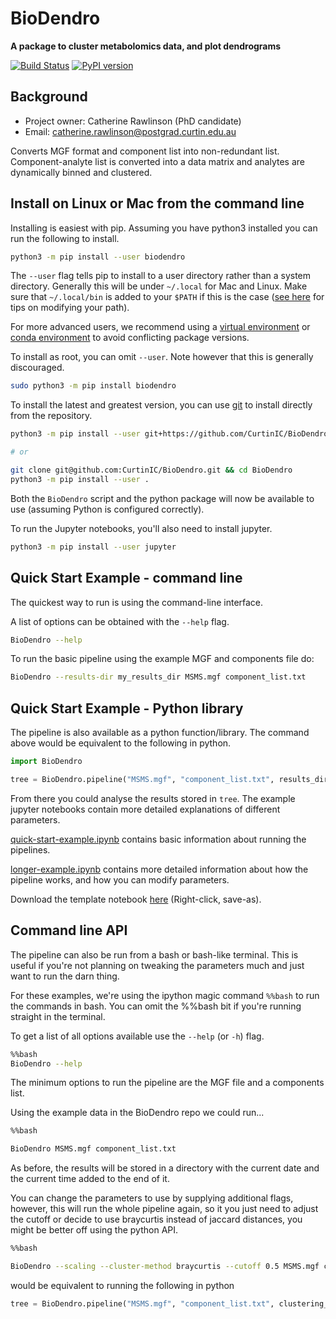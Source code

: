 # BioDendro

**A package to cluster metabolomics data, and plot dendrograms**

[![Build Status](https://travis-ci.org/ccdmb/BioDendro.svg?branch=master)](https://travis-ci.org/ccdmb/BioDendro)
[![PyPI version](https://badge.fury.io/py/BioDendro.svg)](https://badge.fury.io/py/BioDendro)


## Background

- Project owner: Catherine Rawlinson (PhD candidate)
- Email: catherine.rawlinson@postgrad.curtin.edu.au

Converts MGF format and component list into non-redundant list.
Component-analyte list is converted into a data matrix and analytes are dynamically binned and clustered.

## Install on Linux or Mac from the command line

Installing is easiest with pip.
Assuming you have python3 installed you can run the following to install.

```bash
python3 -m pip install --user biodendro
```

The `--user` flag tells pip to install to a user directory rather than a system directory.
Generally this will be under `~/.local` for Mac and Linux.
Make sure that `~/.local/bin` is added to your `$PATH` if this is the case ([see here](https://stackoverflow.com/questions/14637979/how-to-permanently-set-path-on-linux-unix) for tips on modifying your path).

For more advanced users, we recommend using a [virtual environment](https://virtualenv.pypa.io/en/stable/) or [conda environment](https://docs.conda.io/projects/conda/en/latest/user-guide/tasks/manage-environments.html) to avoid conflicting package versions.

To install as root, you can omit `--user`.
Note however that this is generally discouraged.

```bash
sudo python3 -m pip install biodendro
```

To install the latest and greatest version, you can use [git](https://git-scm.com/) to install directly from the repository.

```bash
python3 -m pip install --user git+https://github.com/CurtinIC/BioDendro.git

# or

git clone git@github.com:CurtinIC/BioDendro.git && cd BioDendro
python3 -m pip install --user .
```

Both the `BioDendro` script and the python package will now be available to use (assuming Python is configured correctly).

To run the Jupyter notebooks, you'll also need to install jupyter.

```bash
python3 -m pip install --user jupyter
```

## Quick Start Example - command line

The quickest way to run is using the command-line interface.

A list of options can be obtained with the `--help` flag.

```bash
BioDendro --help
```

To run the basic pipeline using the example MGF and components file do:

```bash
BioDendro --results-dir my_results_dir MSMS.mgf component_list.txt
```


## Quick Start Example - Python library

The pipeline is also available as a python function/library.
The command above would be equivalent to the following in python.

```python
import BioDendro

tree = BioDendro.pipeline("MSMS.mgf", "component_list.txt", results_dir="my_results_dir")
```

From there you could analyse the results stored in `tree`.
The example jupyter notebooks contain more detailed explanations of different parameters.

[quick-start-example.ipynb](quick-start-example.ipynb) contains basic information about running the pipelines.

[longer-example.ipynb](longer-example.ipynb) contains more detailed information about how the pipeline works, and how you can modify parameters.

Download the template notebook [here](https://github.com/ccdmb/BioDendro/raw/master/quick-start.ipynb) (Right-click, save-as).


## Command line API

The pipeline can also be run from a bash or bash-like terminal.
This is useful if you're not planning on tweaking the parameters much and just want to run the darn thing.

For these examples, we're using the ipython magic command `%%bash` to run the commands in bash.
You can omit the %%bash bit if you're running straight in the terminal.

To get a list of all options available use the `--help` (or `-h`) flag.

```bash
%%bash
BioDendro --help
```
The minimum options to run the pipeline are the MGF file and a components list.

Using the example data in the BioDendro repo we could run...

```bash
%%bash

BioDendro MSMS.mgf component_list.txt
```

As before, the results will be stored in a directory with the current date and the current time added to the end of it.

You can change the parameters to use by supplying additional flags, however, this will run the whole pipeline again, so it you just need to adjust the cutoff or decide to use braycurtis instead of jaccard distances, you might be better off using the python API.

```bash
%%bash

BioDendro --scaling --cluster-method braycurtis --cutoff 0.5 MSMS.mgf component_list.txt
```

would be equivalent to running the following in python

```python
tree = BioDendro.pipeline("MSMS.mgf", "component_list.txt", clustering_method="braycurtis", scaling=True, cutoff=0.5)
```
